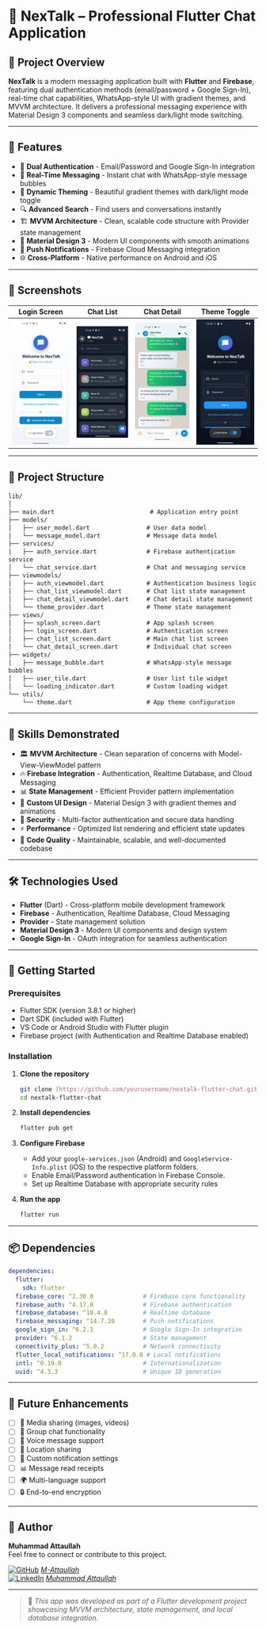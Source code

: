 # 💬 NexTalk – Professional Flutter Chat Application

## 🚀 Project Overview

**NexTalk** is a modern messaging application built with **Flutter** and **Firebase**, featuring dual authentication methods (email/password + Google Sign-In), real-time chat capabilities, WhatsApp-style UI with gradient themes, and MVVM architecture. It delivers a professional messaging experience with Material Design 3 components and seamless dark/light mode switching.

---

## 🌟 Features

- 🔐 **Dual Authentication** - Email/Password and Google Sign-In integration
- 💬 **Real-Time Messaging** - Instant chat with WhatsApp-style message bubbles
- 🎨 **Dynamic Theming** - Beautiful gradient themes with dark/light mode toggle
- 🔍 **Advanced Search** - Find users and conversations instantly
- 🏗️ **MVVM Architecture** - Clean, scalable code structure with Provider state management
- 📱 **Material Design 3** - Modern UI components with smooth animations
- 🔔 **Push Notifications** - Firebase Cloud Messaging integration
- 🌐 **Cross-Platform** - Native performance on Android and iOS

---

## 📱 Screenshots

| Login Screen | Chat List | Chat Detail | Theme Toggle |
|--------------|-----------|-------------|--------------|
| ![Login](screenshots/login-screen.png) | ![Chat_List](screenshots/chat-list.png) | ![Chat_Detail](screenshots/chat-detail.png) | ![Themes](screenshots/theme-toggle.png) |

---

## 📂 Project Structure
```
lib/
│
├── main.dart                           # Application entry point
├── models/
│   ├── user_model.dart                # User data model
│   └── message_model.dart             # Message data model
├── services/
│   ├── auth_service.dart              # Firebase authentication service
│   └── chat_service.dart              # Chat and messaging service
├── viewmodels/
│   ├── auth_viewmodel.dart            # Authentication business logic
│   ├── chat_list_viewmodel.dart       # Chat list state management
│   ├── chat_detail_viewmodel.dart     # Chat detail state management
│   └── theme_provider.dart            # Theme state management
├── views/
│   ├── splash_screen.dart             # App splash screen
│   ├── login_screen.dart              # Authentication screen
│   ├── chat_list_screen.dart          # Main chat list screen
│   └── chat_detail_screen.dart        # Individual chat screen
├── widgets/
│   ├── message_bubble.dart            # WhatsApp-style message bubbles
│   ├── user_tile.dart                 # User list tile widget
│   └── loading_indicator.dart         # Custom loading widget
└── utils/
    └── theme.dart                     # App theme configuration
```

---

## 🧠 Skills Demonstrated

- 🏛️ **MVVM Architecture** - Clean separation of concerns with Model-View-ViewModel pattern
- 🔥 **Firebase Integration** - Authentication, Realtime Database, and Cloud Messaging
- 📊 **State Management** - Efficient Provider pattern implementation
- 🎨 **Custom UI Design** - Material Design 3 with gradient themes and animations
- 🔐 **Security** - Multi-factor authentication and secure data handling
- ⚡ **Performance** - Optimized list rendering and efficient state updates
- 🧪 **Code Quality** - Maintainable, scalable, and well-documented codebase

---

## 🛠 Technologies Used

- **Flutter** (Dart) - Cross-platform mobile development framework
- **Firebase** - Authentication, Realtime Database, Cloud Messaging
- **Provider** - State management solution
- **Material Design 3** - Modern UI components and design system
- **Google Sign-In** - OAuth integration for seamless authentication

---

## 🚀 Getting Started

### Prerequisites
- Flutter SDK (version 3.8.1 or higher)
- Dart SDK (included with Flutter)
- VS Code or Android Studio with Flutter plugin
- Firebase project (with Authentication and Realtime Database enabled)

### Installation
1. **Clone the repository**
   ```bash
   git clone [https://github.com/yourusername/nextalk-flutter-chat.git](https://github.com/M-Attaullah/Chat-App)
   cd nextalk-flutter-chat
   ```
   
2. **Install dependencies**
   ```bash
   flutter pub get
   ```

3. **Configure Firebase**
   - Add your `google-services.json` (Android) and `GoogleService-Info.plist` (iOS) to the respective platform folders.
   - Enable Email/Password authentication in Firebase Console.
   - Set up Realtime Database with appropriate security rules

4. **Run the app**
   ```bash
   flutter run
   ```

---

## 📦 Dependencies

```yaml
dependencies:
  flutter:
    sdk: flutter
  firebase_core: ^2.30.0              # Firebase core functionality
  firebase_auth: ^4.17.8              # Firebase authentication
  firebase_database: ^10.4.8          # Realtime database
  firebase_messaging: ^14.7.20        # Push notifications
  google_sign_in: ^6.2.1              # Google Sign-In integration
  provider: ^6.1.2                    # State management
  connectivity_plus: ^5.0.2           # Network connectivity
  flutter_local_notifications: ^17.0.0 # Local notifications
  intl: ^0.19.0                       # Internationalization
  uuid: ^4.3.3                        # Unique ID generation
```

---

## 🎯 Future Enhancements

- [ ] 📸 Media sharing (images, videos)
- [ ] 👥 Group chat functionality
- [ ] 🎵 Voice message support
- [ ] 📍 Location sharing
- [ ] 🔔 Custom notification settings
- [ ] 📊 Message read receipts
- [ ] 🌍 Multi-language support
- [ ] 🔒 End-to-end encryption

---

## 🙌 Author

**Muhammad Attaullah**  
Feel free to connect or contribute to this project.

[![GitHub](https://img.shields.io/badge/GitHub-000?logo=github&logoColor=white)](https://github.com/M-Attaullah) [*M-Attaullah*](https://github.com/M-Attaullah)  
[![LinkedIn](https://img.shields.io/badge/LinkedIn-0077B5?logo=linkedin&logoColor=white)](https://www.linkedin.com/in/muhammad-attaullah-705764333/) [*Muhammad Attaullah*](https://www.linkedin.com/in/muhammad-attaullah-705764333/)

---

> 📌 *This app was developed as part of a Flutter development project showcasing MVVM architecture, state management, and local database integration.*

